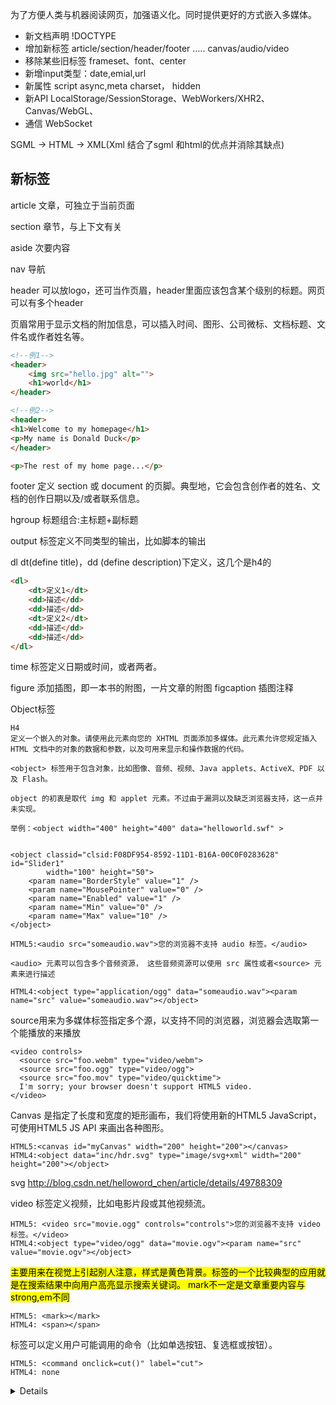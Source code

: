 为了方便人类与机器阅读网页，加强语义化。同时提供更好的方式嵌入多媒体。

- 新文档声明 !DOCTYPE
- 增加新标签 article/section/header/footer ..... canvas/audio/video
- 移除某些旧标签 frameset、font、center
- 新增input类型：date,emial,url
- 新属性 script async,meta charset， hidden
- 新API LocalStorage/SessionStorage、WebWorkers/XHR2、Canvas/WebGL、
- 通信 WebSocket

SGML -> HTML -> XML(Xml 结合了sgml 和html的优点并消除其缺点)

## 新标签
article 文章，可独立于当前页面

section 章节，与上下文有关

aside 次要内容

nav 导航

header 可以放logo，还可当作页眉，header里面应该包含某个级别的标题。网页可以有多个header

页眉常用于显示文档的附加信息，可以插入时间、图形、公司微标、文档标题、文件名或作者姓名等。

````html
<!--例1-->
<header>
    <img src="hello.jpg" alt="">
    <h1>world</h1>
</header>

<!--例2-->
<header>
<h1>Welcome to my homepage</h1>
<p>My name is Donald Duck</p>
</header>

<p>The rest of my home page...</p>
````

footer 定义 section 或 document 的页脚。典型地，它会包含创作者的姓名、文档的创作日期以及/或者联系信息。

hgroup 标题组合:主标题+副标题

output 标签定义不同类型的输出，比如脚本的输出

dl dt(define title)，dd (define description)下定义，这几个是h4的

````html
<dl>
    <dt>定义1</dt>
    <dd>描述</dd>
    <dd>描述</dd>
    <dt>定义2</dt>
    <dd>描述</dd>
    <dd>描述</dd>
</dl>  
````

time 标签定义日期或时间，或者两者。

figure 添加插图，即一本书的附图，一片文章的附图
figcaption 插图注释


Object标签

````
H4
定义一个嵌入的对象。请使用此元素向您的 XHTML 页面添加多媒体。此元素允许您规定插入 HTML 文档中的对象的数据和参数，以及可用来显示和操作数据的代码。

<object> 标签用于包含对象，比如图像、音频、视频、Java applets、ActiveX、PDF 以及 Flash。

object 的初衷是取代 img 和 applet 元素。不过由于漏洞以及缺乏浏览器支持，这一点并未实现。

举例：<object width="400" height="400" data="helloworld.swf" >


<object classid="clsid:F08DF954-8592-11D1-B16A-00C0F0283628" id="Slider1"
        width="100" height="50">
    <param name="BorderStyle" value="1" />
    <param name="MousePointer" value="0" />
    <param name="Enabled" value="1" />
    <param name="Min" value="0" />
    <param name="Max" value="10" />
</object>
````

<audio> 标签定义声音，比如音乐或其他音频流。

````
HTML5:<audio src="someaudio.wav">您的浏览器不支持 audio 标签。</audio>

<audio> 元素可以包含多个音频资源， 这些音频资源可以使用 src 属性或者<source> 元素来进行描述

HTML4:<object type="application/ogg" data="someaudio.wav"><param name="src" value="someaudio.wav"></object>
````

source用来为多媒体标签指定多个源，以支持不同的浏览器，浏览器会选取第一个能播放的来播放

````
<video controls>
  <source src="foo.webm" type="video/webm">
  <source src="foo.ogg" type="video/ogg"> 
  <source src="foo.mov" type="video/quicktime">
  I'm sorry; your browser doesn't support HTML5 video.
</video>
````

Canvas 是指定了长度和宽度的矩形画布，我们将使用新的HTML5 JavaScript，可使用HTML5 JS API 来画出各种图形。
````
HTML5:<canvas id="myCanvas" width="200" height="200"></canvas>
HTML4:<object data="inc/hdr.svg" type="image/svg+xml" width="200" height="200"></object>
````
svg
http://blog.csdn.net/helloword_chen/article/details/49788309


video 标签定义视频，比如电影片段或其他视频流。

````
HTML5: <video src="movie.ogg" controls="controls">您的浏览器不支持 video 标签。</video>
HTML4:<object type="video/ogg" data="movie.ogv"><param name="src" value="movie.ogv"></object>
````

<mark>主要用来在视觉上引起别人注意，样式是黄色背景。<mark>标签的一个比较典型的应用就是在搜索结果中向用户高亮显示搜索关键词。
mark不一定是文章重要内容与strong,em不同

````
HTML5: <mark></mark>
HTML4: <span></span>
````

<command> 标签可以定义用户可能调用的命令（比如单选按钮、复选框或按钮）。

````          
HTML5: <command onclick=cut()" label="cut">
HTML4: none
````

<datalist> 标签定义可选数据的列表。与 input 元素配合使用，就可以制作出输入值的下拉列表。
HTML5: <datalist></datalist>
HTML4: see combobox.

<details> 属于交互元素，标签定义一个可收缩的交互组件，结合summary(当作摘要)使用。MDN并没说明其语义

>The HTML Details Element (<details>) is used to create a disclosure widget in which information is visible only when the widget is toggled into an "open" state. A summary or label can be provided using the <summary> element.


````html
<details>
    <summary>Some details</summary>
    <p>More info about the details.</p>
</details>
<details open>
    <summary>Even more details</summary>
    <p>Here are even more details about the details.</p>
</details>
````

<embed> 标签定义嵌入的内容，比如插件。embed可以用来插入各种多媒体，格式可以是 Midi、Wav、AIFF、AU、MP3等等

HTML5: <embed src="/i/helloworld.swf" /> 放入flash
HTML4: <object data="flash.swf"  type="application/x-shockwave-flash"></object>
